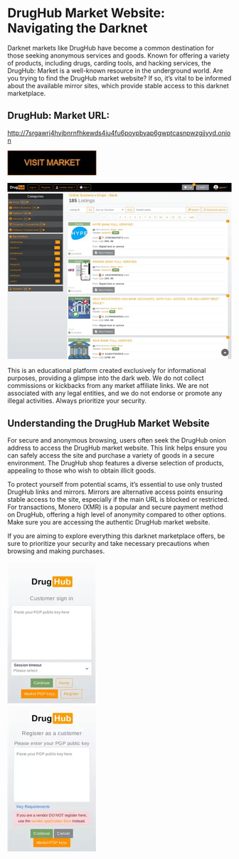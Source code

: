 # DrugHub Market Website: Navigating the Darknet

Darknet markets like DrugHub have become a common destination for those seeking anonymous services and goods. Known for offering a variety of products, including drugs, carding tools, and hacking services, the DrugHub: Market is a well-known resource in the underground world. Are you trying to find the DrugHub market website? If so, it’s vital to be informed about the available mirror sites, which provide stable access to this darknet marketplace.

## DrugHub: Market URL:

http://7srgawrj4hyjbnrnfhkewds4iu4fu6poypbyap6gwptcasnpwzgjjyyd.onion

[<img src="/vendor/summary.webp" width="200">](http://7srgawrj4hyjbnrnfhkewds4iu4fu6poypbyap6gwptcasnpwzgjjyyd.onion)


<a href="http://7srgawrj4hyjbnrnfhkewds4iu4fu6poypbyap6gwptcasnpwzgjjyyd.onion"><img src="/vendor/small.webp" alt="image" style="max-width: 100%;"><a>

This is an educational platform created exclusively for informational purposes, providing a glimpse into the dark web. We do not collect commissions or kickbacks from any market affiliate links. We are not associated with any legal entities, and we do not endorse or promote any illegal activities. Always prioritize your security.

## Understanding the DrugHub Market Website

For secure and anonymous browsing, users often seek the DrugHub onion address to access the DrugHub market website. This link helps ensure you can safely access the site and purchase a variety of goods in a secure environment. The DrugHub shop features a diverse selection of products, appealing to those who wish to obtain illicit goods.

To protect yourself from potential scams, it’s essential to use only trusted DrugHub links and mirrors. Mirrors are alternative access points ensuring stable access to the site, especially if the main URL is blocked or restricted. For transactions, Monero (XMR) is a popular and secure payment method on DrugHub, offering a high level of anonymity compared to other options. Make sure you are accessing the authentic DrugHub market website.

If you are aiming to explore everything this darknet marketplace offers, be sure to prioritize your security and take necessary precautions when browsing and making purchases.


<a href="http://7srgawrj4hyjbnrnfhkewds4iu4fu6poypbyap6gwptcasnpwzgjjyyd.onion"><img src="/vendor/fresh.webp" alt="image" style="max-width: 100%;"><a>  
<a href="http://7srgawrj4hyjbnrnfhkewds4iu4fu6poypbyap6gwptcasnpwzgjjyyd.onion"><img src="/vendor/backup.webp" alt="image" style="max-width: 100%;"><a>